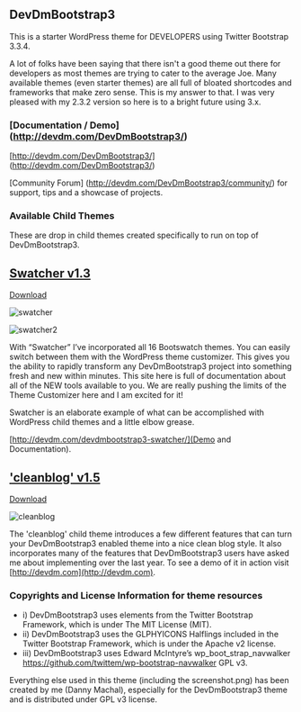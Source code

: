 ## DevDmBootstrap3

This is a starter WordPress theme for DEVELOPERS using Twitter Bootstrap 3.3.4.

A lot of folks have been saying that there isn't a good theme out there for developers as most themes are trying to cater to the average Joe. Many available themes (even starter themes) are all full of bloated shortcodes and frameworks that make zero sense. This is my answer to that. I was very pleased with my 2.3.2 version so here is to a bright future using 3.x.

### [Documentation / Demo] (http://devdm.com/DevDmBootstrap3/)

[http://devdm.com/DevDmBootstrap3/] (http://devdm.com/DevDmBootstrap3/)

[Community Forum] (http://devdm.com/DevDmBootstrap3/community/) for support, tips and a showcase of projects.

### Available Child Themes

These are drop in child themes created specifically to run on top of DevDmBootstrap3.

## [Swatcher v1.3](http://devdm.com/devdmbootstrap3-swatcher/ "Demo Swatcher")

[Download](https://devdm.com/wordpress-theme-store/ "Download Swatcher")

![swatcher](http://devdm.com/devdmbootstrap3-swatcher/wp-content/uploads/2015/04/cropped-Mock-Up2.jpg)

![swatcher2](https://devdm.com/wp-content/uploads/promo1.jpg)

With “Swatcher” I’ve incorporated all 16 Bootswatch themes. You can easily switch between them with the WordPress theme customizer. This gives you the ability to rapidly transform any DevDmBootstrap3 project into something fresh and new within minutes. This site here is full of documentation about all of the NEW tools available to you. We are really pushing the limits of the Theme Customizer here and I am excited for it!

Swatcher is an elaborate example of what can be accomplished with WordPress child themes and a little elbow grease.

[http://devdm.com/devdmbootstrap3-swatcher/](Demo and Documentation). 

## ['cleanblog' v1.5](https://devdm.com/devdmbootstrap3-child-theme-cleanblog/ "Download cleanblog")

[Download](https://devdm.com/devdmbootstrap3-child-theme-cleanblog/ "Download cleanblog")

![cleanblog](http://devdm.com/wp-content/uploads/cleanblog1.5.jpg)

The 'cleanblog' child theme introduces a few different features that can turn your DevDmBootstrap3 enabled theme into a nice clean blog style.  It also incorporates many of the features that DevDmBootstrap3 users have asked me about implementing over the last year. To see a demo of it in action visit [http://devdm.com](http://devdm.com). 

### Copyrights and License Information for theme resources

* i) DevDmBootstrap3 uses elements from the Twitter Bootstrap Framework, which is under The MIT License (MIT).
* ii) DevDmBootstrap3 uses the GLPHYICONS Halflings included in the Twitter Bootstrap Framework, which is under the Apache v2 license.
* iii) DevDmBootstrap3 uses Edward McIntyre’s wp_boot_strap_navwalker https://github.com/twittem/wp-bootstrap-navwalker GPL v3.


Everything else used in this theme (including the screenshot.png) has been created by me (Danny Machal), especially for the DevDmBootstrap3 theme and is distributed under GPL v3 license.